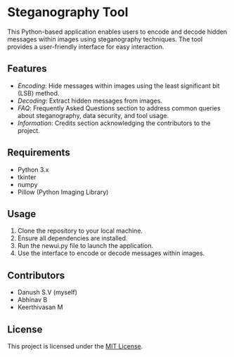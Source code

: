 # Steganography Tool

This Python-based application enables users to encode and decode hidden messages within images using steganography techniques. The tool provides a user-friendly interface for easy interaction.

## Features
- *Encoding*: Hide messages within images using the least significant bit (LSB) method.
- *Decoding*: Extract hidden messages from images.
- *FAQ*: Frequently Asked Questions section to address common queries about steganography, data security, and tool usage.
- *Information*: Credits section acknowledging the contributors to the project.

## Requirements
- Python 3.x
- tkinter
- numpy
- Pillow (Python Imaging Library)

## Usage
1. Clone the repository to your local machine.
2. Ensure all dependencies are installed.
3. Run the newui.py file to launch the application.
4. Use the interface to encode or decode messages within images.

## Contributors
- Danush S.V (myself)
- Abhinav B
- Keerthivasan M

## License
This project is licensed under the [MIT License](LICENSE).
